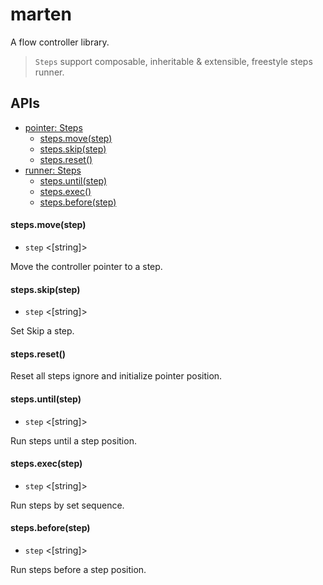 # marten
A flow controller library.

>`Steps` support composable, inheritable & extensible, freestyle steps runner.

## APIs
- [pointer: Steps](#runner-steps)
  * [steps.move(step)](#steps-move)
  * [steps.skip(step)](#steps-skip)
  * [steps.reset()](#steps-reset)
- [runner: Steps](#runner-steps)
  * [steps.until(step)](#steps-until)
  * [steps.exec()](#steps-exec)
  * [steps.before(step)](#steps-before)

#### steps.move(step)
- `step` <[string]>

Move the controller pointer to a step.

#### steps.skip(step)
- `step` <[string]>

Set Skip a step.

#### steps.reset()

Reset all steps ignore and initialize pointer position.

#### steps.until(step)
- `step` <[string]>

Run steps until a step position.

#### steps.exec(step)
- `step` <[string]>

Run steps by set sequence.

#### steps.before(step)
- `step` <[string]>

Run steps before a step position.
